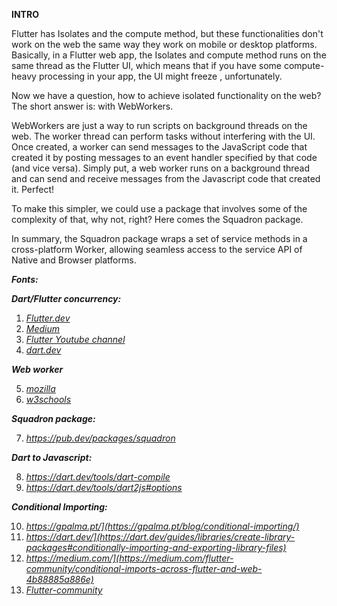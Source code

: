 **INTRO**

Flutter has Isolates and the compute method, but these functionalities don't work on the web the same way they work on mobile or desktop platforms. Basically, in a Flutter web app, the Isolates and compute method runs on the same thread as the Flutter UI, which means that if you have some compute-heavy processing in your app, the UI might freeze , unfortunately.

Now we have a question, how to achieve isolated functionality on the web? The short answer is: with WebWorkers.

WebWorkers are just a way to run scripts on background threads on the web. The worker thread can perform tasks without interfering with the UI. Once created, a worker can send messages to the JavaScript code that created it by posting messages to an event handler specified by that code (and vice versa). Simply put, a web worker runs on a background thread and can send and receive messages from the Javascript code that created it. Perfect!

To make this simpler, we could use a package that involves some of the complexity of that, why not, right? Here comes the Squadron package.

In summary, the Squadron package wraps a set of service methods in a cross-platform Worker, allowing seamless access to the service API of Native and Browser platforms.


_**Fonts:**_

_**Dart/Flutter concurrency:**_
1. _[Flutter.dev](https://docs.flutter.dev/cookbook/networking/background-parsing#4-move-this-work-to-a-separate-isolate)_
2. _[Medium](https://medium.com/dartlang/dart-asynchronous-programming-isolates-and-event-loops-bffc3e296a6a)_
3. _[Flutter Youtube channel](https://www.youtube.com/watch?v=vl_AaCgudcY)_
4. _[dart.dev](https://dart.dev/guides/language/concurrency)_

_**Web worker**_

5. _[mozilla](https://developer.mozilla.org/en-US/docs/Web/API/Web_Workers_API/Using_web_workers)_
6. _[w3schools](https://www.w3schools.com/html/html5_webworkers.asp)_

_**Squadron package:**_

7. _https://pub.dev/packages/squadron_

_**Dart to Javascript:**_

8. _https://dart.dev/tools/dart-compile_
9. _https://dart.dev/tools/dart2js#options_

_**Conditional Importing:**_

10. _https://gpalma.pt/](https://gpalma.pt/blog/conditional-importing/)_
11. _https://dart.dev/](https://dart.dev/guides/libraries/create-library-packages#conditionally-importing-and-exporting-library-files)_
12. _https://medium.com/](https://medium.com/flutter-community/conditional-imports-across-flutter-and-web-4b88885a886e)_
13. _[Flutter-community](https://medium.com/flutter-community/conditional-imports-across-flutter-and-web-4b88885a886e)_
